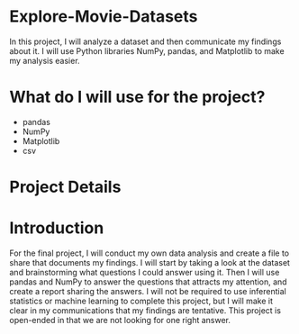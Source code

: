 # Explore-Movie-Datasets
In this project, I will analyze a dataset and then communicate my findings about it. I will use Python libraries NumPy, pandas, and Matplotlib to make my analysis easier.

# What do I will use for the project?

* pandas
* NumPy
* Matplotlib
* csv

# Project Details
# Introduction

For the final project, I will conduct my own data analysis and create a file to share that documents my findings. I will start by taking a look at the dataset and brainstorming what questions I could answer using it. Then I will  use pandas and NumPy to answer the questions that attracts my attention, and create a report sharing the answers. I will not be required to use inferential statistics or machine learning to complete this project, but I will make it clear in my communications that my findings are tentative. This project is open-ended in that we are not looking for one right answer.
